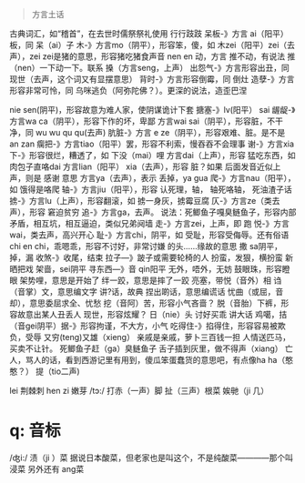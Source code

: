 >方言土话

古典词汇，如“稽首”，在去世时儒祭祭礼使用
行行跂跂
呆板-》方言 ai（阳平） 板，同 呆（ai）子
木-》方言mo（阴平），形容笨，傻，如 木zei（阳平）zei（去声），zei zei是猪的意思，形容猪吃猪食声音
nen en 动，方言 推不动，有说法 推（nen）一下动一下。联系 搡（方言seng，上声）
出怨气-》方言形容出丑，同 现世（去声，这个词又有显摆意思）
背时-》方言形容倒霉，同 倒灶
造孽-》方言形容非常可怜，同 乌咪逃负（阿弥陀佛？）。更深的说法，造歪巴涅

nie sen(阴平)，形容故意为难人家，使阴谋诡计下套
搪塞-》lv(阳平） sai
龌龊-》方言wa ca（阴平），形容下作的坏，卑鄙
方言wai sai（阴平），形容脏，不干净，同 wu wu qu qu(去声)
肮脏-》方言 e ze（阴平），形容艰难、脏。是不是 an zan
瘸把-》方言tiao（阳平）罢，形容不利索，慢吞吞不会理事
谢-》方言xia
下-》形容很烂，糟透了，如 下没（mai）哩
方言dai（上声），形容 猛吃东西，如 肉包子直咯dai
方言lian（阳平） xia（去声），形容 脏？如果 后面发音近似上声，则是 感谢 意思
方言ya（去声），表示 丢掉，ya gua
爬-》方言nau（阳平），如 饿得是咯爬
轴-》方言jiu（阳平），形容 认死理，轴， 轴死咯轴， 死油渣子话
掳-》方言lu（上声），形容翻滚，如 掳一身灰，掳霉豆腐
仄-》方言ze（类去声），形容 窘迫贫穷
追-》方言ga，去声。 说法：死鲫鱼子嘎臭鲢鱼子，形容内部矛盾，相互坑，相互逼迫，类似兄弟阋墙
走-》方言zei，上声，即 跑
悦-》方言wai，类去声，高兴开心
耻-》方言chi，阴平，如 受耻，形容受侮辱。还有俗语  chi en chi，乖嗯乖，形容不讨好，非常讨嫌
的头……缘故的意思
撒 sa阴平，掉，漏
收煞-》收尾，结束
拉子—》跛子或需要轮椅的人
扮蛮，发狠，横扮蛮
新晒把戏
架啬，sei阴平
寻东西—》音 qin阳平
无外，唔外，无妨
鼓眼珠，形容瞪眼
架势哩，意思是开始了
绊一跤，意思是摔了一跤
亮塞，带悦（音外）相
诌（音掌）文，意思编文字
讲?话，故典
捏出啲话，意思编谎话
忧曲（或屈，音却），意思委屈求全、忧愁
挖（音阿）苦，形容小气吝啬？
脱（音胎）下裤，形容故意出某人丑丢人
现世，形容炫耀？
日（nie）头
讨好买乖
讲大话
鸡噶，拮（音gei阴平）据-》形容拘谨，不大方，小气
吃得住-》掐得住，形容容易被欺负，受辱
又穷(teng)又雄（xieng）
亲戚是亲戚，萝卜三百钱一担
人情送匹马，买卖不让针。
死鲫鱼子赶（ga）臭鲢鱼子
舌子插到灰里，做不得声（xiang）
亡人，骂人的话，看到西游记里有用到，傻瓜笨蛋蠢货的意思吧，有点像ha ha（憨憨？）
提（tio二声)

lei 荆棘刺
hen zi 嫩芽
/tɔ:/  打赤（一声）脚  扯（三声）根菜
娭毑（ji 几）

# q: 音标
/ʤi:/ 渍（ji ）菜   据说日本酸菜，但老家也是叫这个，不是纯酸菜————那个叫 浸菜
另外还有 ang菜
